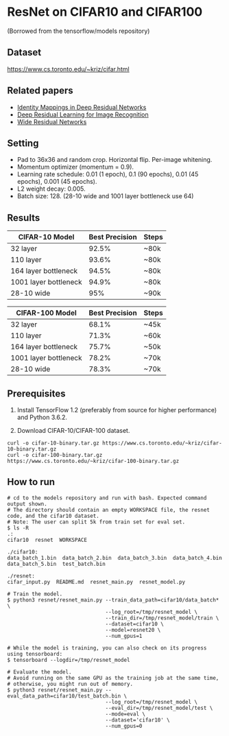 # ResNet on CIFAR10 and CIFAR100

(Borrowed from the tensorflow/models repository)

## Dataset

https://www.cs.toronto.edu/~kriz/cifar.html

## Related papers

- [Identity Mappings in Deep Residual Networks](https://arxiv.org/pdf/1603.05027v2.pdf)
- [Deep Residual Learning for Image Recognition](https://arxiv.org/pdf/1512.03385v1.pdf)
- [Wide Residual Networks](https://arxiv.org/pdf/1605.07146v1.pdf)

## Setting

* Pad to 36x36 and random crop. Horizontal flip. Per-image whitening.
* Momentum optimizer (momentum = 0.9).
* Learning rate schedule: 0.01 (1 epoch), 0.1 (90 epochs), 0.01 (45 epochs), 0.001 (45 epochs).
* L2 weight decay: 0.005.
* Batch size: 128. (28-10 wide and 1001 layer bottleneck use 64)

## Results

CIFAR-10 Model|Best Precision|Steps
--------------|--------------|------
32 layer|92.5%|~80k
110 layer|93.6%|~80k
164 layer bottleneck|94.5%|~80k
1001 layer bottleneck|94.9%|~80k
28-10 wide|95%|~90k

CIFAR-100 Model|Best Precision|Steps
---------------|--------------|-----
32 layer|68.1%|~45k
110 layer|71.3%|~60k
164 layer bottleneck|75.7%|~50k
1001 layer bottleneck|78.2%|~70k
28-10 wide|78.3%|~70k

## Prerequisites

1. Install TensorFlow 1.2 (preferably from source for higher performance) and Python 3.6.2.

2. Download CIFAR-10/CIFAR-100 dataset.

```shell
curl -o cifar-10-binary.tar.gz https://www.cs.toronto.edu/~kriz/cifar-10-binary.tar.gz
curl -o cifar-100-binary.tar.gz https://www.cs.toronto.edu/~kriz/cifar-100-binary.tar.gz
```

## How to run

```shell
# cd to the models repository and run with bash. Expected command output shown.
# The directory should contain an empty WORKSPACE file, the resnet code, and the cifar10 dataset.
# Note: The user can split 5k from train set for eval set.
$ ls -R
.:
cifar10  resnet  WORKSPACE

./cifar10:
data_batch_1.bin  data_batch_2.bin  data_batch_3.bin  data_batch_4.bin
data_batch_5.bin  test_batch.bin

./resnet:
cifar_input.py  README.md  resnet_main.py  resnet_model.py

# Train the model.
$ python3 resnet/resnet_main.py --train_data_path=cifar10/data_batch* \
                                --log_root=/tmp/resnet_model \
                                --train_dir=/tmp/resnet_model/train \
                                --dataset=cifar10 \
                                --model=resnet20 \ 
                                --num_gpus=1

# While the model is training, you can also check on its progress using tensorboard:
$ tensorboard --logdir=/tmp/resnet_model

# Evaluate the model.
# Avoid running on the same GPU as the training job at the same time,
# otherwise, you might run out of memory.
$ python3 resnet/resnet_main.py --eval_data_path=cifar10/test_batch.bin \
                                --log_root=/tmp/resnet_model \
                                --eval_dir=/tmp/resnet_model/test \
                                --mode=eval \
                                --dataset='cifar10' \
                                --num_gpus=0
```
